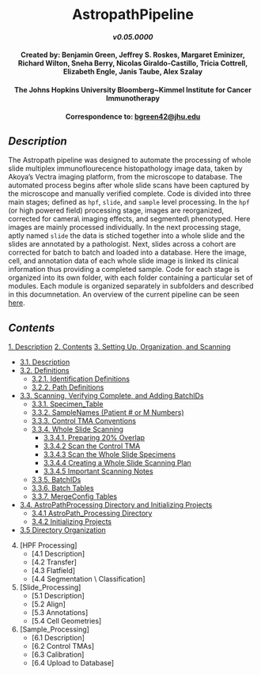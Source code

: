 # <div align="center"> AstropathPipeline </div>
#### <div align="center">***v0.05.0000***</div>
#### <div align="center">Created by: Benjamin Green, Jeffrey S. Roskes, Margaret Eminizer, Richard Wilton, Sneha Berry, Nicolas Giraldo-Castillo, Tricia Cottrell, Elizabeth Engle, Janis Taube, Alex Szalay </div>
#### <div align="center">The Johns Hopkins University Bloomberg~Kimmel Institute for Cancer Immunotherapy</div>
#### <div align="center">Correspondence to: bgreen42@jhu.edu</div>

## ***Description***
The Astropath pipeline was designed to automate the processing of whole slide multiplex immunoflourecence histopathology image data, taken by Akoya’s Vectra imaging platform, from the microscope to database. The automated process begins after whole slide scans have been captured by the microscope and manually verified complete. Code is divided into three main stages; defined as ```hpf```, ```slide```, and ```sample``` level processing. In the ```hpf``` (or high powered field) processing stage, images are reorganized, corrected for camera\ imaging effects, and segmented\ phenotyped. Here images are mainly processed individually. In the next processing stage, aptly named ```slide``` the data is stiched together into a whole slide and the slides are annotated by a pathologist. Next, slides across a cohort are corrected for batch to batch and loaded into a database. Here the image, cell, and annotation data of each whole slide image is linked its clinical information thus providing a completed sample. Code for each stage is organized into its own folder, with each folder containing a particular set of modules. Each module is organized separately in subfolders and described in this documnetation. An overview of the current pipeline can be seen [here](https://github.com/AstropathJHU/AstroPathPipeline/blob/main/AstroPathPipeline.pdf).

## ***Contents***
[1. Description](#description "Title")
[2. Contents](#contents "Title")
[3. Setting Up, Organization, and Scanning](scans/#3-setting-up-organization-and-scanning "Title")
   - [3.1. Description](scans/#31-description "Title")
   - [3.2. Definitions](scans/#32-definitions "Title")
     - [3.2.1. Identification Definitions](scans/#321-identification-definitions "Title")
     - [3.2.2. Path Definitions](scans/#322-path-definitions "Title")  
   - [3.3. Scanning, Verifying Complete, and Adding BatchIDs](scans/#33-scanning-verifying-complete-and-adding-batchids "Title")
     - [3.3.1. Specimen_Table](scans/#331-specimen_table "Title")
     - [3.3.2. SampleNames (Patient # or M Numbers)](scans/#332-samplenames-patient--or-m-numbers "Title")
     - [3.3.3. Control TMA Conventions](scans/#333-control-tma-conventions "Title")
     - [3.3.4. Whole Slide Scanning](scans/#334-whole-slide-scanning "Title")
       - [3.3.4.1. Preparing 20% Overlap](scans/#3341-preparing-20-overlap "Title")
       - [3.3.4.2 Scan the Control TMA](scans/#3342-scan-the-control-tma "Title")
       - [3.3.4.3 Scan the Whole Slide Specimens](scans/#3343-scan-the-whole-slide-specimens "Title")
       - [3.3.4.4 Creating a Whole Slide Scanning Plan](scans/#3344-creating-a-whole-slide-scanning-plan "Title")
       - [3.3.4.5 Important Scanning Notes](scans/#3345-important-scanning-notes "Title")
     - [3.3.5. BatchIDs](scans/#335-batchids "Title")
     - [3.3.6. Batch Tables](scans/#336-batch-tables "Title")
     - [3.3.7. MergeConfig Tables](scans/#337-mergeconfig-tables "Title") 
   - [3.4. AstroPathProcessing Directory and Initializing Projects](scans/#34-astropathprocessing-directory-and-initializing-projects "Title")
     - [3.4.1 AstroPath_Processing Directory](scans/#341-astropath_processing-directory "Title")
     - [3.4.2 Initializing Projects](scans/#342-initializing-projects "Title")
   - [3.5 Directory Organization](scans/#35-directory-organization "Title")
4. [HPF Processing]
   - [4.1 Description]
   - [4.2 Transfer]
   - [4.3 Flatfield]
   - [4.4 Segmentation \ Classification]
5. [Slide_Processing]
   - [5.1 Description]
   - [5.2 Align]
   - [5.3 Annotations]
   - [5.4 Cell Geometries]
6. [Sample_Processing]
   - [6.1 Description]
   - [6.2 Control TMAs]
   - [6.3 Calibration]
   - [6.4 Upload to Database]
